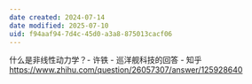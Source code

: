 ```yaml
---
date created: 2024-07-14
date modified: 2025-07-10
uid: f94aaf94-7d4c-45d0-a3a8-875013cacf06
---
```


什么是非线性动力学？- 许铁 - 巡洋舰科技的回答 - 知乎  
https://www.zhihu.com/question/26057307/answer/125928640
